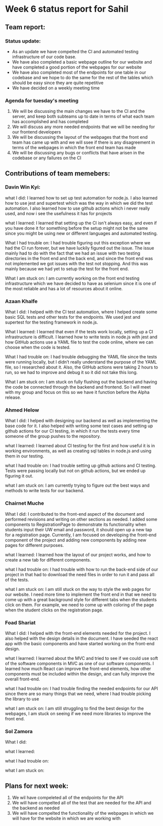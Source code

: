 # Week 6 status report for Sahil

## Team report:
### Status update:
- As an update we have compelted the CI and automated testing infrastructure of our code base.
- We have also completed a basic webpage outline for our website and have completed a good
  portion of the webpages for our website
- We have also completed most of the endpoints for one table in our codebase and we hope to do the
  same for the rest of the tables which should be easy since they are quite repetitive
- We have decided on a weekly meeting time

### Agenda for tuesday's meeting
1. We will be discussing the main changes we have to the CI and the server, and keep both
   subteams up to date in terms of what each team has accomplished and has completed
2. We will discuss any more needed endpoints that we will be needing for our frontend developers
3. We will be discussing the layout of the webpages that the front end team has came up with and we
   will ssee if there is any disagreement in terms of the webpages in which the front end
   team has made
4. We will be discussing any bugs or conflicts that have arisen in the codebase or any failures
   on the CI


## Contributions of team memebers:

### Davin Win Kyi:

what I did:
I learned how to set up test automation for node.js. I also learned how to use jest and supertest
which was the way in which we did the test automation. I also learned how to use github actions
which i never really used, and now i see the usefulness it has for projects

what I learned:
I learned that setting up the CI isn't always easy, and even if you have done it for something before
the setup might not be the same since you might be using new or different languages and automated
testing.

What I had trouble on:
I had trouble figuring out this exception where we had the CI run forever, but we have luckily figured
out the issue. The issue mainly had to do with the fact that we had an issue with two testing directories
in the front end and the back end, and since the front end was not implemented we got issues with the
test not stopping. And this was mainly because we had yet to setup the test for the front end.

What I am stuck on:
I am currently working on the front end testing infrastructure which we have decided to have as selenium
since it is one of the most reliable and has a lot of resources about it online.


### Azaan Khalfe
What I did:
I helped with the CI test automation, where I helped create some basic SQL tests and other tests for the endpoints. We used jest and supertest for the testing framework in node.js.


What I learned:
I learned that even if the tests work locally, setting up a CI infrastructure is difficult. I learned how to write tests in node.js with jest and how GitHub actions use a YAML file to test the code online, where we can choose when the code is tested. 


What I had trouble on:
I had trouble debugging the YAML file since the tests were running locally, but I didn’t really understand the purpose of the YAML file, so I researched about it. Also, the GitHub actions were taking 2 hours to run, so we had to improve and debug it so it did not take this long.


What I am stuck on:
I am stuck on fully flushing out the backend and having the code be connected through the backend and frontend. So I will meet with my group and focus on this so we have it function before the Alpha release. 


### Ahmed Helow

What I did:
I helped with designing our backend as well as implementing the base code for it. I also helped with writing some test cases and setting up github actions for our CI testing, in which it run the tests every time someone of the group pushes to the repository.


what I learned:
I learned about CI testing for the first and how useful it is in working environments, as well as creating sql tables in node.js and using them in our testing.


what I had trouble on:
I had trouble setting up github actions and CI testing. Tests were passing locally but not on github actions, but we ended up figuring it out.


what I am stuck on:
I am currently trying to figure out the best ways and methods to write tests for our backend.



### Chairnet Muche
What I did: I contributed to the front-end aspect of the document and performed revisions and writing on other sections as needed. I added some components to RegistrationPage to demonstrate its functionality when students input their UW email and password, it should open up a new tap for a registration page.  Currently, I am focused on developing the front-end component of the project and adding new components by adding new pages for different purposes.

what I learned: I learned how the layout of our project works, and how to create a new tab for different components.

what I had trouble on: I had trouble with how to run the back-end side of our project in that had to download the need files in order to run it and pass all of the tests.

what I am stuck on: I am still stuck on the way to style the web pages for our website. I need more time to implement the front end in that we need to come up with a great background style for different tabs when the students click on them. For example, we need to come up with coloring of the page when the student clicks on the registration page.

### Foad Shariat
What I did:
I helped with the front-end elements needed for the project. I also helped with the design details in the document. I have seeded the react app with the basic components and have started working on the front-end design.

what I learned:
I learned about the MVC and tried to see if we could use soft of the software components in MVC as one of our
software components. I learned how much React can improve the front-end elements, how other components must be included within the design, and can fully improve the overall front-end.

what I had trouble on:
I had trouble finding the needed endpoints for our API since there are so many things that we need, where I had trouble picking the library to use

what I am stuck on:
I am still struggling to find the best design for the webpages, I am stuck on seeing if we need more libraries to improve the front end.


### Sol Zamora
What I did:


what I learned:


what I had trouble on:


what I am stuck on:



## Plans for next week:
1. We wil have compeleted all of the endpoints for the API
2. We will have compelted all of the test that are needed for the API and the backend as needed
3. We will have compelted the functionality of the webpages in which we will have for the website in
   which we are working with
